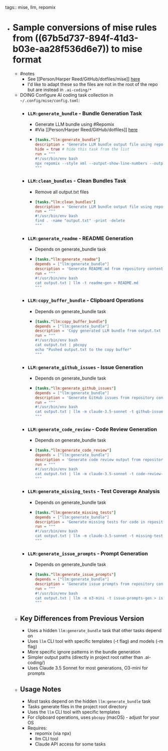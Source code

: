 tags:: mise, llm, repomix

- # Sample conversions of mise rules from ((67b5d737-894f-41d3-b03e-aa28f536d6e7)) to mise format
	- #notes
		- See [[Person/Harper Reed/GitHub/dotfiles/mise]] [here](https://github.com/harperreed/dotfiles/blob/560ebda30d1b8cea81acee8d44ebe1cf8be3aa2e/.config/mise/config.toml)
		- I'd like to adapt these so the files are not in the root of the repo but are instead in `.ai-coding/*`
	- DOING Configure AI coding task collection in `~/.config/mise/config.toml`:
		- ### `LLM:generate_bundle` - Bundle Generation Task
			- Generate LLM bundle using #Repomix
			- #Via [[Person/Harper Reed/GitHub/dotfiles]] [here](https://github.com/harperreed/dotfiles/blob/560ebda30d1b8cea81acee8d44ebe1cf8be3aa2e/.config/mise/config.toml#L33)
			- ```toml
			  [tasks."llm:generate_bundle"]
			  description = 'Generate LLM bundle output file using repomix'
			  hide = true # hide this task from the list
			  run = """
			  #!/usr/bin/env bash
			  npx repomix --style xml --output-show-line-numbers --output output.txt --ignore **/uv.lock,**/package-lock.json,**/.env,**/Cargo.lock,**/node_modules,**/target,**/dist,**/build,**/output.txt,**/yarn.lock
			  """
			  ```
		- ### `LLM:clean_bundles` - Clean Bundles Task
			- Remove all output.txt files
			- ```toml
			  [tasks."llm:clean_bundles"]
			  description = 'Generate LLM bundle output file using repomix'
			  run = """
			  #!/usr/bin/env bash
			  find . -name "output.txt" -print -delete
			  """
			  ```
		- ### `LLM:generate_readme` - README Generation
			- Depends on generate_bundle task
			- ```toml
			  [tasks."llm:generate_readme"]
			  depends = ["llm:generate_bundle"]
			  description = 'Generate README.md from repository content stored in output.txt using LLM generation'
			  run = """
			  #!/usr/bin/env bash
			  cat output.txt | llm -t readme-gen > README.md
			  """
			  ```
		- ### `LLM:copy_buffer_bundle` - Clipboard Operations
			- Depends on generate_bundle task
			- ```toml
			  [tasks."llm:copy_buffer_bundle"]
			  depends = ["llm:generate_bundle"]
			  description = 'Copy generated LLM bundle from output.txt to system clipboard for external use'
			  run = """
			  #!/usr/bin/env bash
			  cat output.txt | pbcopy
			  echo "Pushed output.txt to the copy buffer"
			  """
			  ```
		- ### `LLM:generate_github_issues` - Issue Generation
			- Depends on generate_bundle task
			- ```toml
			  [tasks."llm:generate_github_issues"]
			  depends = ["llm:generate_bundle"]
			  description = 'Generate GitHub issues from repository content stored in output.txt using LLM generation'
			  run = """
			  #!/usr/bin/env bash
			  cat output.txt | llm -m claude-3.5-sonnet -t github-issue-gen > issues.md
			  """
			  ```
		- ### `LLM:generate_code_review` - Code Review Generation
			- Depends on generate_bundle task
			- ```toml
			  [tasks."llm:generate_code_review"]
			  depends = ["llm:generate_bundle"]
			  description = 'Generate code review output from repository content stored in output.txt using LLM generation'
			  run = """
			  #!/usr/bin/env bash
			  cat output.txt | llm -m claude-3.5-sonnet -t code-review-gen > code-review.md
			  """
			  ```
		- ### `LLM:generate_missing_tests` - Test Coverage Analysis
			- Depends on generate_bundle task
			- ```toml
			  [tasks."llm:generate_missing_tests"]
			  depends = ["llm:generate_bundle"]
			  description = 'Generate missing tests for code in repository content stored in output.txt using LLM generation'
			  run = """
			  #!/usr/bin/env bash
			  cat output.txt | llm -m claude-3.5-sonnet -t missing-tests-gen > missing-tests.md
			  """
			  ```
		- ### `LLM:generate_issue_prompts` - Prompt Generation
			- Depends on generate_bundle task
			- ```toml
			  [tasks."llm:generate_issue_prompts"]
			  depends = ["llm:generate_bundle"]
			  description = 'Generate issue prompts from repository content stored in output.txt using LLM generation'
			  run = """
			  #!/usr/bin/env bash
			  cat output.txt | llm -m o3-mini -t issue-prompts-gen > issue-prompts.md
			  """
			  ```
	- ## Key Differences from Previous Version
		- Uses a hidden `llm:generate_bundle` task that other tasks depend on
		- Uses `llm` CLI tool with specific templates (-t flag) and models (-m flag)
		- More specific ignore patterns in the bundle generation
		- Simpler output paths (directly in project root rather than .ai-coding/)
		- Uses Claude 3.5 Sonnet for most generations, O3-mini for prompts
	- ## Usage Notes
		- Most tasks depend on the hidden `llm:generate_bundle` task
		- Tasks generate files in the project root directory
		- Uses the `llm` CLI tool with specific templates
		- For clipboard operations, uses `pbcopy` (macOS) - adjust for your OS
		- Requires:
			- repomix (via npx)
			- llm CLI tool
			- Claude API access for some tasks